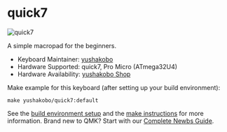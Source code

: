 # quick7

![quick7](https://cdn-ak.f.st-hatena.com/images/fotolife/s/segata24/20200329/20200329150121.jpg)

A simple macropad for the beginners.

* Keyboard Maintainer: [yushakobo](https://github.com/yushakobo)
* Hardware Supported: quick7, Pro Micro (ATmega32U4)
* Hardware Availability: [yushakobo Shop](https://yushakobo.jp/shop/quick7/)

Make example for this keyboard (after setting up your build environment):

    make yushakobo/quick7:default

See the [build environment setup](https://docs.qmk.fm/#/getting_started_build_tools) and the [make instructions](https://docs.qmk.fm/#/getting_started_make_guide) for more information. Brand new to QMK? Start with our [Complete Newbs Guide](https://docs.qmk.fm/#/newbs).
